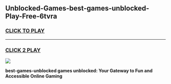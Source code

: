 
## Unblocked-Games-best-games-unblocked-Play-Free-6tvra
<h3>
<a href="https://premium76.site?title=best-games-unblocked&ref=19M">CLICK TO PLAY</a></h3>
<hr>

<h3>
<a href="https://premium76.site?title=best-games-unblocked&ref=19M">CLICK 2 PLAY</a>
  
</h3>

<a href="https://premium76.site?title=best-games-unblocked&ref=19M"><img src="https://clearcache.store/games.png"></a>


**best-games-unblocked games unblocked: Your Gateway to Fun and Accessible Online Gaming**
